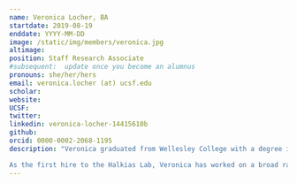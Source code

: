 ```yaml
---
name: Veronica Locher, BA
startdate: 2019-08-19
enddate: YYYY-MM-DD
image: /static/img/members/veronica.jpg
altimage:
position: Staff Research Associate
#subsequent:  update once you become an alumnus
pronouns: she/her/hers
email: veronica.locher (at) ucsf.edu
scholar:
website:
UCSF:
twitter:
linkedin: veronica-locher-14415610b
github:
orcid: 0000-0002-2068-1195
description: "Veronica graduated from Wellesley College with a degree in biological sciences. During her undergraduate summers she worked for [Pivot Bio] (https://www.pivotbio.com/) where she engineered microbial fertilizers to fix nitrogen for corn crops.

As the first hire to the Halkias Lab, Veronica has worked on a broad range of projects, but is currently studying ways in which the fetal intestinal environment contributes to the maturation and regulation of protective T cell populations in utero."
---
```

